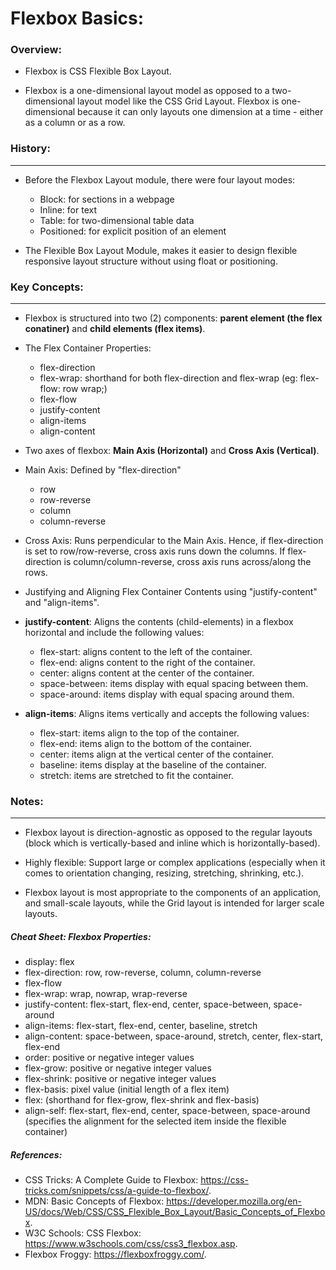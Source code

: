 # Flexbox Basics:

### Overview:

* Flexbox is CSS Flexible Box Layout.

* Flexbox is a one-dimensional layout model as opposed to a two-dimensional layout model like the CSS Grid Layout. Flexbox is one-dimensional because it can only layouts one dimension at a time - either as a column or as a row.


### History:
***

* Before the Flexbox Layout module, there were four layout modes:
    - Block: for sections in a webpage
    - Inline: for text
    - Table: for two-dimensional table data
    - Positioned: for explicit position of an element

* The Flexible Box Layout Module, makes it easier to design flexible responsive layout structure without using float or positioning.


### Key Concepts:
***

* Flexbox is structured into two (2) components: **parent element (the flex conatiner)** and **child elements (flex items)**.

* The Flex Container Properties:
    - flex-direction
    - flex-wrap: shorthand for both flex-direction and flex-wrap (eg: flex-flow: row wrap;)
    - flex-flow
    - justify-content
    - align-items
    - align-content

* Two axes of flexbox: **Main Axis (Horizontal)** and **Cross Axis (Vertical)**.

* Main Axis: Defined by "flex-direction"
    - row
    - row-reverse
    - column
    - column-reverse

* Cross Axis: Runs perpendicular to the Main Axis. Hence, if flex-direction is set to row/row-reverse, cross axis runs down the columns. If flex-direction is column/column-reverse, cross axis runs across/along the rows.

* Justifying and Aligning Flex Container Contents using "justify-content" and "align-items".

* **justify-content**: Aligns the contents (child-elements) in a flexbox horizontal and include the following values:
    - flex-start: aligns content to the left of the container.
    - flex-end: aligns content to the right of the container.
    - center: aligns content at the center of the container.
    - space-between: items display with equal spacing between them.
    - space-around: items display with equal spacing around them.

* **align-items**: Aligns items vertically and accepts the following values:
    - flex-start: items align to the top of the container.
    - flex-end: items align to the bottom of the container.
    - center: items align at the vertical center of the container.
    - baseline: items display at the baseline of the container.
    - stretch: items are stretched to fit the container.


### Notes:
***

* Flexbox layout is direction-agnostic as opposed to the regular layouts (block which is vertically-based and inline which is horizontally-based).

* Highly flexible: Support large or complex applications (especially when it comes to orientation changing, resizing, stretching, shrinking, etc.).

* Flexbox layout is most appropriate to the components of an application, and small-scale layouts, while the Grid layout is intended for larger scale layouts.


##### Cheat Sheet: Flexbox Properties:

* display: flex
* flex-direction: row, row-reverse, column, column-reverse
* flex-flow
* flex-wrap: wrap, nowrap, wrap-reverse
* justify-content: flex-start, flex-end, center, space-between, space-around
* align-items: flex-start, flex-end, center, baseline, stretch
* align-content: space-between, space-around, stretch, center, flex-start, flex-end
* order: positive or negative integer values
* flex-grow: positive or negative integer values
* flex-shrink: positive or negative integer values
* flex-basis: pixel value (initial length of a flex item)
* flex: (shorthand for flex-grow, flex-shrink and flex-basis)
* align-self: flex-start, flex-end, center, space-between, space-around (specifies the alignment for the selected item inside the flexible container)

##### References:

* CSS Tricks: A Complete Guide to Flexbox: https://css-tricks.com/snippets/css/a-guide-to-flexbox/.
* MDN: Basic Concepts of Flexbox: https://developer.mozilla.org/en-US/docs/Web/CSS/CSS_Flexible_Box_Layout/Basic_Concepts_of_Flexbox.
* W3C Schools: CSS Flexbox: https://www.w3schools.com/css/css3_flexbox.asp.
* Flexbox Froggy: https://flexboxfroggy.com/.
